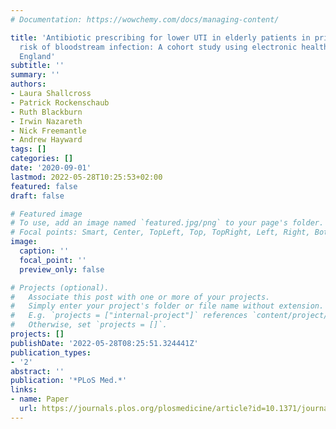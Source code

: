 ```yaml
---
# Documentation: https://wowchemy.com/docs/managing-content/

title: 'Antibiotic prescribing for lower UTI in elderly patients in primary care and
  risk of bloodstream infection: A cohort study using electronic health records in
  England'
subtitle: ''
summary: ''
authors:
- Laura Shallcross
- Patrick Rockenschaub
- Ruth Blackburn
- Irwin Nazareth
- Nick Freemantle
- Andrew Hayward
tags: []
categories: []
date: '2020-09-01'
lastmod: 2022-05-28T10:25:53+02:00
featured: false
draft: false

# Featured image
# To use, add an image named `featured.jpg/png` to your page's folder.
# Focal points: Smart, Center, TopLeft, Top, TopRight, Left, Right, BottomLeft, Bottom, BottomRight.
image:
  caption: ''
  focal_point: ''
  preview_only: false

# Projects (optional).
#   Associate this post with one or more of your projects.
#   Simply enter your project's folder or file name without extension.
#   E.g. `projects = ["internal-project"]` references `content/project/deep-learning/index.md`.
#   Otherwise, set `projects = []`.
projects: []
publishDate: '2022-05-28T08:25:51.324441Z'
publication_types:
- '2'
abstract: ''
publication: '*PLoS Med.*'
links:
- name: Paper
  url: https://journals.plos.org/plosmedicine/article?id=10.1371/journal.pmed.1003336
---
```

